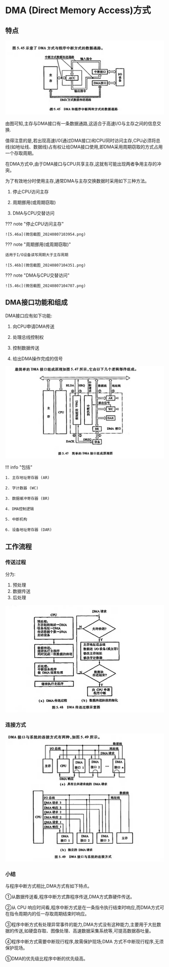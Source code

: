# DMA (Direct Memory Access)方式

## 特点

![5.45](微信截图_20240807102253.png)

由图可知,主存与DMA接口有一条数据通路,这适合于高速I/O与主存之间的信息交换.

值得注意的是,若出现高速I/0(通过DMA接口)和CPU同时访问主存,CPU必须将总线(如地址线、数据线)占有权让给DMA接口使用,即DMA采用周期窃取的方式占用一个存取周期。

在DMA方式中,由于DMA接口与CPU共享主存,这就有可能出现两者争用主存的冲突。

为了有效地分时使用主存,通常DMA与主存交换数据时采用如下三种方法。

1. 停止CPU访问主存

2. 周期挪用(或周期窃取)

3. DMA与CPU交替访问

??? note "停止CPU访问主存"

    ![5.46a](微信截图_20240807103954.png)

??? note "周期挪用(或周期窃取)"

    适用于I/O设备读写周期大于主存周期

    ![5.46b](微信截图_20240807104351.png)

??? note "DMA与CPU交替访问"

    ![5.46c](微信截图_20240807104707.png)

## DMA接口功能和组成

DMA接口应有如下功能:

1. 向CPU申请DMA传送

2. 处理总线控制权

3. 控制数据传送

4. 给出DMA操作完成的信号

![5.47](微信截图_20240807105145.png)

!!! info "包括"
    
    1. 主存地址寄存器 (AR)

    2. 字计数器 (WC)

    3. 数据缓冲寄存器 (BR)

    4. DMA控制逻辑

    5. 中断机构

    6. 设备地址寄存器 (DAR)

## 工作流程

### 传送过程
分为:

1. 预处理
2. 数据传送
3. 后处理

![5.48](微信截图_20240807110207.png)

### 连接方式

![5.49](微信截图_20240807110359.png)

### 小结
与程序中断方式相比,DMA方式有如下特点。

①从数据传送看,程序中断方式靠程序传送,DMA方式靠硬件传送。

②从 CPU 响应时间看,程序中断方式是在一条指令执行结束时响应,而DMA方式可在指令周期内的任一存取周期结束时响应。

③程序中断方式有处理异常事件的能力,DMA方式没有这种能力,主要用于大批数据的传送,如硬盘存取、图像处理、高速数据采集系统等,可提高数据吞吐量。

④程序中断方式需要中断现行程序,故需保护现场;DMA 方式不中断现行程序,无须保护现场。

⑤DMA的优先级比程序中断的优先级高。
